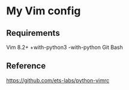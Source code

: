 My Vim config
==========================

Requirements
----------------
  Vim 8.2+ +with-python3 -with-python
  Git
  Bash


Reference
---------------

https://github.com/ets-labs/python-vimrc
